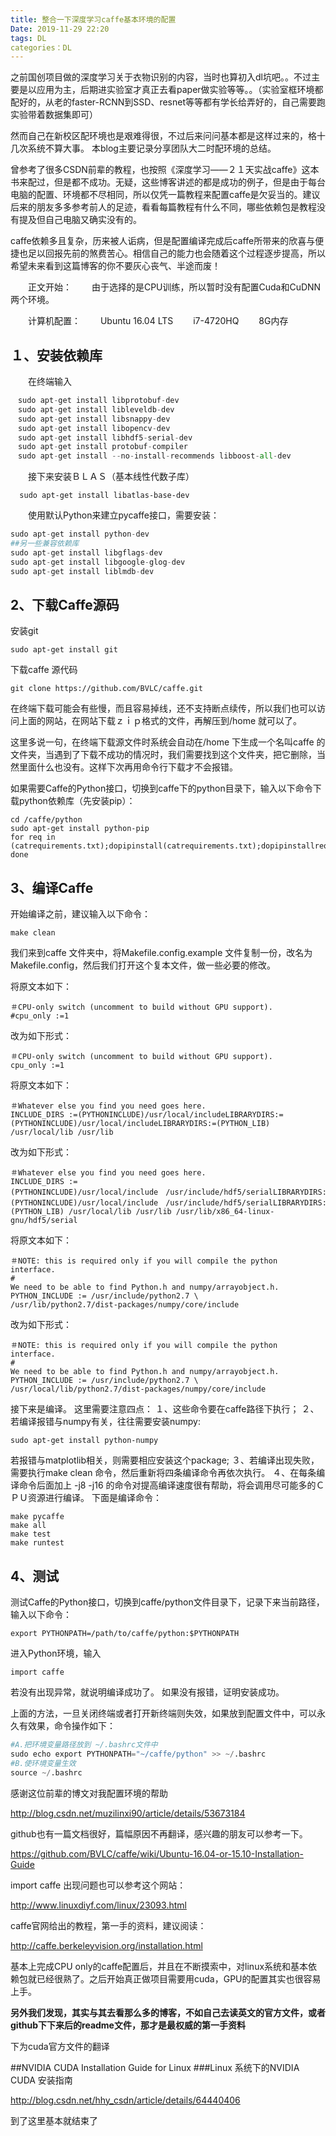 ```yaml
---
title: 整合一下深度学习caffe基本环境的配置
Date: 2019-11-29 22:20
tags: DL
categories：DL
---
```


之前国创项目做的深度学习关于衣物识别的内容，当时也算初入dl坑吧。。不过主要是以应用为主，后期进实验室才真正去看paper做实验等等。。（实验室框环境都配好的，从老的faster-RCNN到SSD、resnet等等都有学长给弄好的，自己需要跑实验带着数据集即可）

然而自己在新校区配环境也是艰难得很，不过后来问问基本都是这样过来的，格十几次系统不算大事。
本blog主要记录分享团队大二时配环境的总结。

曾参考了很多CSDN前辈的教程，也按照《深度学习——２１天实战caffe》这本书来配过，但是都不成功。无疑，这些博客讲述的都是成功的例子，但是由于每台电脑的配置、环境都不尽相同，所以仅凭一篇教程来配置caffe是欠妥当的。建议后来的朋友多多参考前人的足迹，看看每篇教程有什么不同，哪些依赖包是教程没有提及但自己电脑又确实没有的。
　　

caffe依赖多且复杂，历来被人诟病，但是配置编译完成后caffe所带来的欣喜与便捷也足以回报先前的煞费苦心。相信自己的能力也会随着这个过程逐步提高，所以希望未来看到这篇博客的你不要灰心丧气、半途而废！

　　正文开始：
　　由于选择的是CPU训练，所以暂时没有配置Cuda和CuDNN两个环境。

　　计算机配置：
　　Ubuntu 16.04 LTS
　　i7-4720HQ
　　8G内存



## １、安装依赖库
　　在终端输入

```Python
　sudo apt-get install libprotobuf-dev   
　sudo apt-get install libleveldb-dev   
　sudo apt-get install libsnappy-dev   
　sudo apt-get install libopencv-dev   
　sudo apt-get install libhdf5-serial-dev   
　sudo apt-get install protobuf-compiler  
　sudo apt-get install --no-install-recommends libboost-all-dev
```

　　接下来安装ＢＬＡＳ（基本线性代数子库）

```
  sudo apt-get install libatlas-base-dev
```


　　使用默认Python来建立pycaffe接口，需要安装：

```python
sudo apt-get install python-dev  
##另一些兼容依赖库
sudo apt-get install libgflags-dev  
sudo apt-get install libgoogle-glog-dev   
sudo apt-get install liblmdb-dev 
```



## 2、下载Caffe源码

安装git

```
sudo apt-get install git
```

下载caffe 源代码

```
git clone https://github.com/BVLC/caffe.git
```

在终端下载可能会有些慢，而且容易掉线，还不支持断点续传，所以我们也可以访问上面的网站，在网站下载ｚｉｐ格式的文件，再解压到/home 就可以了。

这里多说一句，在终端下载源文件时系统会自动在/home 下生成一个名叫caffe 的文件夹，当遇到了下载不成功的情况时，我们需要找到这个文件夹，把它删除，当然里面什么也没有。这样下次再用命令行下载才不会报错。

如果需要Caffe的Python接口，切换到caffe下的python目录下，输入以下命令下载python依赖库（先安装pip）：

```
cd /caffe/python
sudo apt-get install python-pip
for req in (catrequirements.txt);dopipinstall(catrequirements.txt);dopipinstallreq; done
```



## 3、编译Caffe

开始编译之前，建议输入以下命令：

```
make clean
```

我们来到caffe 文件夹中，将Makefile.config.example 文件复制一份，改名为Makefile.config，然后我们打开这个复本文件，做一些必要的修改。

将原文本如下：

```
＃CPU-only switch (uncomment to build without GPU support).
#cpu_only :=1
```

改为如下形式：

```
＃CPU-only switch (uncomment to build without GPU support).
cpu_only :=1
```

将原文本如下：

```
＃Whatever else you find you need goes here.
INCLUDE_DIRS :=(PYTHONINCLUDE)/usr/local/includeLIBRARYDIRS:=(PYTHONINCLUDE)/usr/local/includeLIBRARYDIRS:=(PYTHON_LIB) /usr/local/lib /usr/lib
```

改为如下形式：

```
＃Whatever else you find you need goes here.
INCLUDE_DIRS :=(PYTHONINCLUDE)/usr/local/include　/usr/include/hdf5/serialLIBRARYDIRS:=(PYTHONINCLUDE)/usr/local/include　/usr/include/hdf5/serialLIBRARYDIRS:=(PYTHON_LIB) /usr/local/lib /usr/lib /usr/lib/x86_64-linux-gnu/hdf5/serial
```

将原文本如下：

```
＃NOTE: this is required only if you will compile the python interface.
#
We need to be able to find Python.h and numpy/arrayobject.h.
PYTHON_INCLUDE := /usr/include/python2.7 \
/usr/lib/python2.7/dist-packages/numpy/core/include
```

改为如下形式：

```
＃NOTE: this is required only if you will compile the python interface.
#
We need to be able to find Python.h and numpy/arrayobject.h.
PYTHON_INCLUDE := /usr/include/python2.7 \
/usr/local/lib/python2.7/dist-packages/numpy/core/include
```

接下来是编译。
这里需要注意四点：
１、这些命令要在caffe路径下执行；
２、若编译报错与numpy有关，往往需要安装numpy:

```
sudo apt-get install python-numpy
```

若报错与matplotlib相关，则需要相应安装这个package;
３、若编译出现失败，需要执行make clean 命令，然后重新将四条编译命令再依次执行。
４、在每条编译命令后面加上 -j8 -j16 的命令对提高编译速度很有帮助，将会调用尽可能多的ＣＰＵ资源进行编译。
下面是编译命令：

```
make pycaffe
make all
make test
make runtest
```

## 4、测试
测试Caffe的Python接口，切换到caffe/python文件目录下，记录下来当前路径，输入以下命令：

```
export PYTHONPATH=/path/to/caffe/python:$PYTHONPATH
```

进入Python环境，输入

```
import caffe
```

若没有出现异常，就说明编译成功了。
如果没有报错，证明安装成功。

上面的方法，一旦关闭终端或者打开新终端则失效，如果放到配置文件中，可以永久有效果，命令操作如下：

```python
#A.把环境变量路径放到 ~/.bashrc文件中  
sudo echo export PYTHONPATH="~/caffe/python" >> ~/.bashrc  
#B.使环境变量生效  
source ~/.bashrc 
```



感谢这位前辈的博文对我配置环境的帮助

http://blog.csdn.net/muzilinxi90/article/details/53673184

github也有一篇文档很好，篇幅原因不再翻译，感兴趣的朋友可以参考一下。

https://github.com/BVLC/caffe/wiki/Ubuntu-16.04-or-15.10-Installation-Guide

import caffe 出现问题也可以参考这个网站：

http://www.linuxdiyf.com/linux/23093.html

caffe官网给出的教程，第一手的资料，建议阅读：

http://caffe.berkeleyvision.org/installation.html



基本上完成CPU only的caffe配置后，并且在不断摸索中，对linux系统和基本依赖包就已经很熟了。之后开始真正做项目需要用cuda，GPU的配置其实也很容易上手。

**另外我们发现，其实与其去看那么多的博客，不如自己去读英文的官方文件，或者github下下来后的readme文件，那才是最权威的第一手资料**




下为cuda官方文件的翻译

##NVIDIA CUDA Installation Guide for Linux
###Linux 系统下的NVIDIA CUDA 安装指南

http://blog.csdn.net/hhy_csdn/article/details/64440406

到了这里基本就结束了

